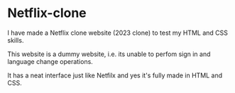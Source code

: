# Netflix-clone
I have made a Netflix clone website (2023 clone) to test my HTML and CSS skills. 

This website is a dummy website, i.e. its unable to perfom sign in and language change operations.

It has a neat interface just like Netfilx and yes it's fully made in HTML and CSS. 
